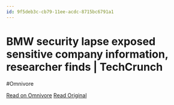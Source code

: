 ```yaml
---
id: 9f5deb3c-cb79-11ee-acdc-8715bc6791a1
---
```


# BMW security lapse exposed sensitive company information, researcher finds | TechCrunch
#Omnivore

[Read on Omnivore](https://omnivore.app/me/bmw-security-lapse-exposed-sensitive-company-information-researc-18da95ba4d2)
[Read Original](https://techcrunch.com/2024/02/14/bmw-security-lapse-exposed-sensitive-company-information-researcher-finds/)

